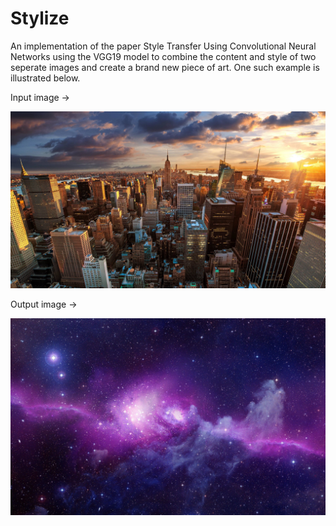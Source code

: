 # Stylize
An implementation of the paper Style Transfer Using Convolutional Neural Networks using the VGG19 model to combine the content and style of two seperate images and create a brand new piece of art.
One such example is illustrated below.

Input image -> 


![](city.jpg)


Output image -> 


![](sky.jpg)
